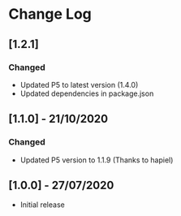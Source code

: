 # Change Log

## [1.2.1]
### Changed
 - Updated P5 to latest version (1.4.0)
 - Updated dependencies in package.json

## [1.1.0] - 21/10/2020
### Changed
- Updated P5 version to 1.1.9 (Thanks to hapiel)

## [1.0.0] - 27/07/2020
- Initial release
